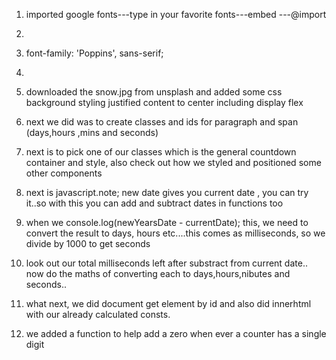 1. imported google fonts---type in your favorite fonts---embed ---@import
2. <style>
   @import url('https://fonts.googleapis.com/css2?family=Poppins&display=swap');
   </style>
3. font-family: 'Poppins', sans-serif;

4. <style>
   @import url('https://fonts.googleapis.com/css2?family=Poppins:wght@300;400&display=swap');
   </style>

5. downloaded the snow.jpg from unsplash and added some css background styling
   justified content to center including display flex
6. next we did was to create classes and ids for paragraph and span (days,hours
   ,mins and seconds)

7. next is to pick one of our classes which is the general countdown container and style, also check out how we styled and positioned some other components

8. next is javascript.note; new date gives you current date , you can try it..so with this you can add and subtract dates in functions too

9. when we console.log(newYearsDate - currentDate); this, we need to convert the result to days, hours etc....this comes as milliseconds, so we divide by 1000 to
   get seconds
10. look out our total milliseconds left after substract from current date.. now
    do the maths of converting each to days,hours,nibutes and seconds..

11. what next, we did document get element by id and also did innerhtml with our already calculated consts.

12. we added a function to help add a zero when ever a counter has a single digit
